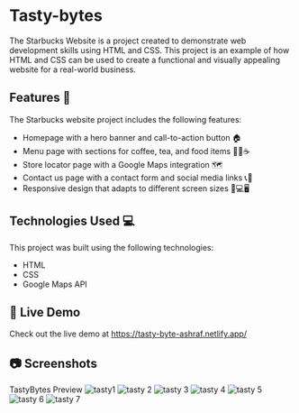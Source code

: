 # Tasty-bytes

The Starbucks Website is a project created to demonstrate web development skills using HTML and CSS.
This project is an example of how HTML and CSS can be used to create a functional and visually appealing website for a real-world business.

## Features 🚀
The Starbucks website project includes the following features:

- Homepage with a hero banner and call-to-action button 🏠
- Menu page with sections for coffee, tea, and food items 🍩🍵☕️
- Store locator page with a Google Maps integration 🗺️
- Contact us page with a contact form and social media links 📞📱
- Responsive design that adapts to different screen sizes 📱💻🖥️

## Technologies Used 💻


This project was built using the following technologies:

- HTML
- CSS
- Google Maps API


## 🔗 Live Demo
Check out the live demo at https://tasty-byte-ashraf.netlify.app/

## 📷 Screenshots
TastyBytes  Preview
![tasty1](https://github.com/Md-MozammilAshraf/tasty-byte/assets/127433098/92deac37-84ff-4d5d-b92a-6a9af91e19b5)
![tasty 2](https://github.com/Md-MozammilAshraf/tasty-byte/assets/127433098/0fc45e79-c0fc-4646-ba37-e98ed2506f0c)
![tasty 3](https://github.com/Md-MozammilAshraf/tasty-byte/assets/127433098/9d498ab7-c73d-4aea-9aff-fe8150f266e1)
![tasty 4](https://github.com/Md-MozammilAshraf/tasty-byte/assets/127433098/b1cb80e6-97df-4061-a397-070ab02df782)
![tasty 5](https://github.com/Md-MozammilAshraf/tasty-byte/assets/127433098/1c1f37db-fd28-40a2-8795-e160cc2a674e)
![tasty 6](https://github.com/Md-MozammilAshraf/tasty-byte/assets/127433098/24031c35-7689-41e0-81de-e40e1c81546b)
![tasty 7](https://github.com/Md-MozammilAshraf/tasty-byte/assets/127433098/22dad41a-d679-454c-9532-ce05e60b913d)


